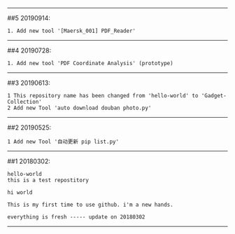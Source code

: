 ------------------------------------------------------------------------------------------------------------------------------------------
##5 20190914:

    1. Add new tool '[Maersk_001] PDF_Reader'

------------------------------------------------------------------------------------------------------------------------------------------
##4 20190728:

    1. Add new tool 'PDF Coordinate Analysis' (prototype)
    
    
------------------------------------------------------------------------------------------------------------------------------------------
##3 20190613:

    1 This repository name has been changed from 'hello-world' to 'Gadget-Collection'    
    2 Add new Tool 'auto download douban photo.py'
    
------------------------------------------------------------------------------------------------------------------------------------------

##2 20190525:

    1 Add new Tool '自动更新 pip list.py'

------------------------------------------------------------------------------------------------------------------------------------------

##1 20180302:
    
    hello-world
    this is a test repostitory

    hi world

    This is my first time to use github. i'm a new hands. 

    everything is fresh ----- update on 20180302
------------------------------------------------------------------------------------------------------------------------------------------
